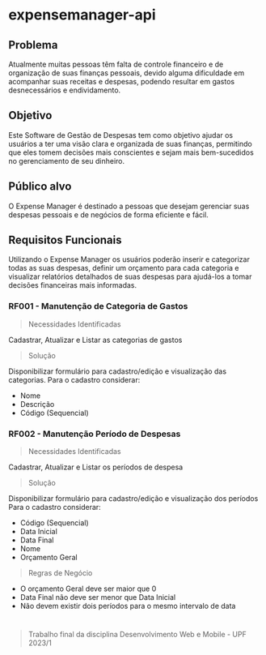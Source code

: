 # expensemanager-api
## Problema

Atualmente muitas pessoas têm falta de controle financeiro e de organização de suas finanças
pessoais, devido alguma dificuldade em acompanhar suas receitas e despesas, podendo
resultar em gastos desnecessários e endividamento.

## Objetivo
Este Software de Gestão de Despesas tem como objetivo ajudar os usuários a ter uma visão
clara e organizada de suas finanças, permitindo que eles tomem decisões mais conscientes e
sejam mais bem-sucedidos no gerenciamento de seu dinheiro.

## Público alvo
O Expense Manager é destinado a pessoas que desejam gerenciar suas despesas pessoais e
de negócios de forma eficiente e fácil.

## Requisitos Funcionais
Utilizando o Expense Manager os usuários poderão inserir e categorizar todas as suas
despesas, definir um orçamento para cada categoria e visualizar relatórios detalhados de suas
despesas para ajudá-los a tomar decisões financeiras mais informadas.

###  RF001 - Manutenção de Categoria de Gastos

> Necessidades Identificadas

Cadastrar, Atualizar e Listar as categorias de gastos

> Solução

Disponibilizar formulário para cadastro/edição e visualização das categorias.
Para o cadastro considerar:
* Nome
* Descrição
* Código (Sequencial)

### RF002 - Manutenção Período de Despesas

> Necessidades Identificadas

Cadastrar, Atualizar e Listar os períodos de despesa

> Solução

Disponibilizar formulário para cadastro/edição e visualização dos períodos
Para o cadastro considerar:
* Código (Sequencial)
* Data Inicial
* Data Final
* Nome
* Orçamento Geral

> Regras de Negócio

* O orçamento Geral deve ser maior que 0
* Data Final não deve ser menor que Data Inicial
* Não devem existir dois períodos para o mesmo intervalo de data

# 
> Trabalho final da disciplina Desenvolvimento Web e Mobile - UPF 2023/1
